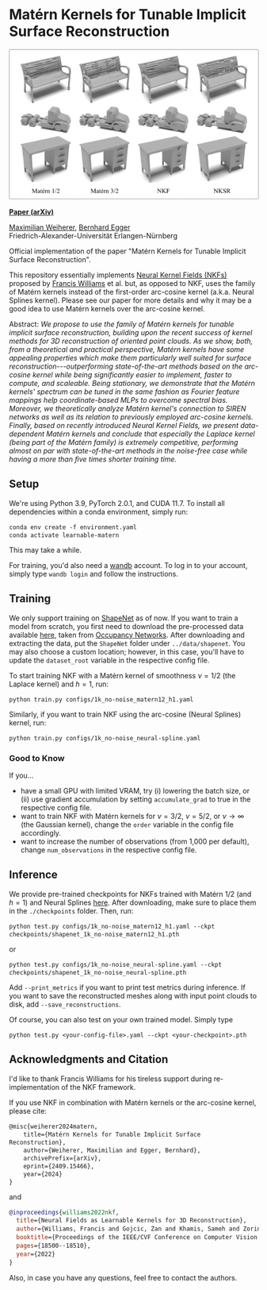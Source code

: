 # Matérn Kernels for Tunable Implicit Surface Reconstruction

![Teaser figure](teaser.png)

**[Paper (arXiv)](https://arxiv.org/abs/2409.15466)**

[Maximilian Weiherer](https://mweiherer.github.io), [Bernhard Egger](https://eggerbernhard.ch)\
Friedrich-Alexander-Universität Erlangen-Nürnberg

Official implementation of the paper "Matérn Kernels for Tunable Implicit Surface Reconstruction".

This repository essentially implements [Neural Kernel Fields (NKFs)](https://research.nvidia.com/labs/toronto-ai/nkf/) proposed by [Francis Williams](https://fwilliams.info) et al. but, as opposed to NKF, uses the family of Matérn kernels instead of the first-order arc-cosine kernel (a.k.a. Neural Splines kernel).
Please see our paper for more details and why it may be a good idea to use Matérn kernels over the arc-cosine kernel.

Abstract:
*We propose to use the family of Matérn kernels for tunable implicit surface reconstruction, building upon the recent success of kernel methods for 3D reconstruction of oriented point clouds.
As we show, both, from a theoretical and practical perspective, Matérn kernels have some appealing properties which make them particularly well suited for surface reconstruction---outperforming state-of-the-art methods based on the arc-cosine kernel while being significantly easier to implement, faster to compute, and scaleable.
Being stationary, we demonstrate that the Matérn kernels' spectrum can be tuned in the same fashion as Fourier feature mappings help coordinate-based MLPs to overcome spectral bias. 
Moreover, we theoretically analyze Matérn kernel's connection to SIREN networks as well as its relation to previously employed arc-cosine kernels. 
Finally, based on recently introduced Neural Kernel Fields, we present data-dependent Matérn kernels and conclude that especially the Laplace kernel (being part of the Matérn family) is extremely competitive, performing almost on par with state-of-the-art methods in the noise-free case while having a more than five times shorter training time.*

## Setup
We're using Python 3.9, PyTorch 2.0.1, and CUDA 11.7.
To install all dependencies within a conda environment, simply run: 
```
conda env create -f environment.yaml 
conda activate learnable-matern
```
This may take a while.

For training, you'd also need a [wandb](https://wandb.ai/site) account. To log in to your account, simply type `wandb login` and follow the instructions.

## Training
We only support training on [ShapeNet](https://shapenet.org) as of now.
If you want to train a model from scratch, you first need to download the pre-processed data available [here](https://s3.eu-central-1.amazonaws.com/avg-projects/occupancy_networks/data/dataset_small_v1.1.zip), taken from [Occupancy Networks](https://github.com/autonomousvision/occupancy_networks).
After downloading and extracting the data, put the `ShapeNet` folder under `../data/shapenet`. 
You may also choose a custom location; however, in this case, you'll have to update the `dataset_root` variable in the respective config file.

To start training NKF with a Matérn kernel of smoothness $\nu=1/2$ (the Laplace kernel) and $h=1$, run:
```
python train.py configs/1k_no-noise_matern12_h1.yaml
```
Similarly, if you want to train NKF using the arc-cosine (Neural Splines) kernel, run:
```
python train.py configs/1k_no-noise_neural-spline.yaml
```
### Good to Know
If you...
- have a small GPU with limited VRAM, try (i) lowering the batch size, or (ii) use gradient accumulation by setting `accumulate_grad` to true in the respective config file.
- want to train NKF with Matérn kernels for $\nu=3/2$, $\nu=5/2$, or $\nu\rightarrow\infty$ (the Gaussian kernel), change the `order` variable in the config file accordingly.
- want to increase the number of observations (from 1,000 per default), change `num_observations` in the respective config file.

## Inference
We provide pre-trained checkpoints for NKFs trained with Matérn 1/2 (and $h=1$) and Neural Splines [here](https://drive.google.com/drive/folders/1NJ_E5wEiBzE19EvLq3mgsneXNOtur3iK).
After downloading, make sure to place them in the `./checkpoints` folder.
Then, run:
```
python test.py configs/1k_no-noise_matern12_h1.yaml --ckpt checkpoints/shapenet_1k_no-noise_matern12_h1.pth
```
or
```
python test.py configs/1k_no-noise_neural-spline.yaml --ckpt checkpoints/shapenet_1k_no-noise_neural-spline.pth
```
Add `--print_metrics` if you want to print test metrics during inference. 
If you want to save the reconstructed meshes along with input point clouds to disk, add `--save_reconstructions`.

Of course, you can also test on your own trained model.
Simply type
```
python test.py <your-config-file>.yaml --ckpt <your-checkpoint>.pth
```

## Acknowledgments and Citation 
I'd like to thank Francis Williams for his tireless support during re-implementation of the NKF framework.

If you use NKF in combination with Matérn kernels or the arc-cosine kernel, please cite:
```
@misc{weiherer2024matern,
    title={Matérn Kernels for Tunable Implicit Surface Reconstruction},
    author={Weiherer, Maximilian and Egger, Bernhard},
    archivePrefix={arXiv},
    eprint={2409.15466},
    year={2024}
}
```
and
```bibtex
@inproceedings{williams2022nkf,
  title={Neural Fields as Learnable Kernels for 3D Reconstruction},
  author={Williams, Francis and Gojcic, Zan and Khamis, Sameh and Zorin, Denis and Bruna, Joan and Fidler, Sanja and Litany, Or},
  booktitle={Proceedings of the IEEE/CVF Conference on Computer Vision and Pattern Recognition},
  pages={18500--18510},
  year={2022}
}
```
Also, in case you have any questions, feel free to contact the authors.
